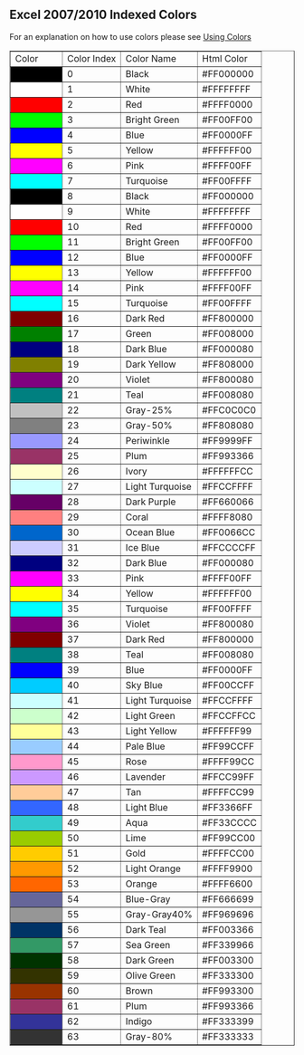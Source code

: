 ## Excel 2007/2010 Indexed Colors

For an explanation on how to use colors please see [Using Colors](Using-Colors)

<table border="1">

<tbody>

<tr>

<td>Color</td>

<td>Color Index</td>

<td>Color Name</td>

<td>Html Color</td>

</tr>

<tr>

<td width="75px" style="background-color:#000000"> </td>

<td>0</td>

<td>Black</td>

<td>#FF000000</td>

</tr>

<tr>

<td width="75px" style="background-color:#ffffff"> </td>

<td>1</td>

<td>White</td>

<td>#FFFFFFFF</td>

</tr>

<tr>

<td width="75px" style="background-color:#ff0000"> </td>

<td>2</td>

<td>Red</td>

<td>#FFFF0000</td>

</tr>

<tr>

<td width="75px" style="background-color:#00ff00"> </td>

<td>3</td>

<td>Bright Green</td>

<td>#FF00FF00</td>

</tr>

<tr>

<td width="75px" style="background-color:#0000ff"> </td>

<td>4</td>

<td>Blue</td>

<td>#FF0000FF</td>

</tr>

<tr>

<td width="75px" style="background-color:#ffff00"> </td>

<td>5</td>

<td>Yellow</td>

<td>#FFFFFF00</td>

</tr>

<tr>

<td width="75px" style="background-color:#ff00ff"> </td>

<td>6</td>

<td>Pink</td>

<td>#FFFF00FF</td>

</tr>

<tr>

<td width="75px" style="background-color:#00ffff"> </td>

<td>7</td>

<td>Turquoise</td>

<td>#FF00FFFF</td>

</tr>

<tr>

<td width="75px" style="background-color:#000000"> </td>

<td>8</td>

<td>Black</td>

<td>#FF000000</td>

</tr>

<tr>

<td width="75px" style="background-color:#ffffff"> </td>

<td>9</td>

<td>White</td>

<td>#FFFFFFFF</td>

</tr>

<tr>

<td width="75px" style="background-color:#ff0000"> </td>

<td>10</td>

<td>Red</td>

<td>#FFFF0000</td>

</tr>

<tr>

<td width="75px" style="background-color:#00ff00"> </td>

<td>11</td>

<td>Bright Green</td>

<td>#FF00FF00</td>

</tr>

<tr>

<td width="75px" style="background-color:#0000ff"> </td>

<td>12</td>

<td>Blue</td>

<td>#FF0000FF</td>

</tr>

<tr>

<td width="75px" style="background-color:#ffff00"> </td>

<td>13</td>

<td>Yellow</td>

<td>#FFFFFF00</td>

</tr>

<tr>

<td width="75px" style="background-color:#ff00ff"> </td>

<td>14</td>

<td>Pink</td>

<td>#FFFF00FF</td>

</tr>

<tr>

<td width="75px" style="background-color:#00ffff"> </td>

<td>15</td>

<td>Turquoise</td>

<td>#FF00FFFF</td>

</tr>

<tr>

<td width="75px" style="background-color:#800000"> </td>

<td>16</td>

<td>Dark Red</td>

<td>#FF800000</td>

</tr>

<tr>

<td width="75px" style="background-color:#008000"> </td>

<td>17</td>

<td>Green</td>

<td>#FF008000</td>

</tr>

<tr>

<td width="75px" style="background-color:#000080"> </td>

<td>18</td>

<td>Dark Blue</td>

<td>#FF000080</td>

</tr>

<tr>

<td width="75px" style="background-color:#808000"> </td>

<td>19</td>

<td>Dark Yellow</td>

<td>#FF808000</td>

</tr>

<tr>

<td width="75px" style="background-color:#800080"> </td>

<td>20</td>

<td>Violet</td>

<td>#FF800080</td>

</tr>

<tr>

<td width="75px" style="background-color:#008080"> </td>

<td>21</td>

<td>Teal</td>

<td>#FF008080</td>

</tr>

<tr>

<td width="75px" style="background-color:#c0c0c0"> </td>

<td>22</td>

<td>Gray-25%</td>

<td>#FFC0C0C0</td>

</tr>

<tr>

<td width="75px" style="background-color:#808080"> </td>

<td>23</td>

<td>Gray-50%</td>

<td>#FF808080</td>

</tr>

<tr>

<td width="75px" style="background-color:#9999ff"> </td>

<td>24</td>

<td>Periwinkle</td>

<td>#FF9999FF</td>

</tr>

<tr>

<td width="75px" style="background-color:#993366"> </td>

<td>25</td>

<td>Plum</td>

<td>#FF993366</td>

</tr>

<tr>

<td width="75px" style="background-color:#ffffcc"> </td>

<td>26</td>

<td>Ivory</td>

<td>#FFFFFFCC</td>

</tr>

<tr>

<td width="75px" style="background-color:#ccffff"> </td>

<td>27</td>

<td>Light Turquoise</td>

<td>#FFCCFFFF</td>

</tr>

<tr>

<td width="75px" style="background-color:#660066"> </td>

<td>28</td>

<td>Dark Purple</td>

<td>#FF660066</td>

</tr>

<tr>

<td width="75px" style="background-color:#ff8080"> </td>

<td>29</td>

<td>Coral</td>

<td>#FFFF8080</td>

</tr>

<tr>

<td width="75px" style="background-color:#0066cc"> </td>

<td>30</td>

<td>Ocean Blue</td>

<td>#FF0066CC</td>

</tr>

<tr>

<td width="75px" style="background-color:#ccccff"> </td>

<td>31</td>

<td>Ice Blue</td>

<td>#FFCCCCFF</td>

</tr>

<tr>

<td width="75px" style="background-color:#000080"> </td>

<td>32</td>

<td>Dark Blue</td>

<td>#FF000080</td>

</tr>

<tr>

<td width="75px" style="background-color:#ff00ff"> </td>

<td>33</td>

<td>Pink</td>

<td>#FFFF00FF</td>

</tr>

<tr>

<td width="75px" style="background-color:#ffff00"> </td>

<td>34</td>

<td>Yellow</td>

<td>#FFFFFF00</td>

</tr>

<tr>

<td width="75px" style="background-color:#00ffff"> </td>

<td>35</td>

<td>Turquoise</td>

<td>#FF00FFFF</td>

</tr>

<tr>

<td width="75px" style="background-color:#800080"> </td>

<td>36</td>

<td>Violet</td>

<td>#FF800080</td>

</tr>

<tr>

<td width="75px" style="background-color:#800000"> </td>

<td>37</td>

<td>Dark Red</td>

<td>#FF800000</td>

</tr>

<tr>

<td width="75px" style="background-color:#008080"> </td>

<td>38</td>

<td>Teal</td>

<td>#FF008080</td>

</tr>

<tr>

<td width="75px" style="background-color:#0000ff"> </td>

<td>39</td>

<td>Blue</td>

<td>#FF0000FF</td>

</tr>

<tr>

<td width="75px" style="background-color:#00ccff"> </td>

<td>40</td>

<td>Sky Blue</td>

<td>#FF00CCFF</td>

</tr>

<tr>

<td width="75px" style="background-color:#ccffff"> </td>

<td>41</td>

<td>Light Turquoise</td>

<td>#FFCCFFFF</td>

</tr>

<tr>

<td width="75px" style="background-color:#ccffcc"> </td>

<td>42</td>

<td>Light Green</td>

<td>#FFCCFFCC</td>

</tr>

<tr>

<td width="75px" style="background-color:#ffff99"> </td>

<td>43</td>

<td>Light Yellow</td>

<td>#FFFFFF99</td>

</tr>

<tr>

<td width="75px" style="background-color:#99ccff"> </td>

<td>44</td>

<td>Pale Blue</td>

<td>#FF99CCFF</td>

</tr>

<tr>

<td width="75px" style="background-color:#ff99cc"> </td>

<td>45</td>

<td>Rose</td>

<td>#FFFF99CC</td>

</tr>

<tr>

<td width="75px" style="background-color:#cc99ff"> </td>

<td>46</td>

<td>Lavender</td>

<td>#FFCC99FF</td>

</tr>

<tr>

<td width="75px" style="background-color:#ffcc99"> </td>

<td>47</td>

<td>Tan</td>

<td>#FFFFCC99</td>

</tr>

<tr>

<td width="75px" style="background-color:#3366ff"> </td>

<td>48</td>

<td>Light Blue</td>

<td>#FF3366FF</td>

</tr>

<tr>

<td width="75px" style="background-color:#33cccc"> </td>

<td>49</td>

<td>Aqua</td>

<td>#FF33CCCC</td>

</tr>

<tr>

<td width="75px" style="background-color:#99cc00"> </td>

<td>50</td>

<td>Lime</td>

<td>#FF99CC00</td>

</tr>

<tr>

<td width="75px" style="background-color:#ffcc00"> </td>

<td>51</td>

<td>Gold</td>

<td>#FFFFCC00</td>

</tr>

<tr>

<td width="75px" style="background-color:#ff9900"> </td>

<td>52</td>

<td>Light Orange</td>

<td>#FFFF9900</td>

</tr>

<tr>

<td width="75px" style="background-color:#ff6600"> </td>

<td>53</td>

<td>Orange</td>

<td>#FFFF6600</td>

</tr>

<tr>

<td width="75px" style="background-color:#666699"> </td>

<td>54</td>

<td>Blue-Gray</td>

<td>#FF666699</td>

</tr>

<tr>

<td width="75px" style="background-color:#969696"> </td>

<td>55</td>

<td>Gray-Gray40%</td>

<td>#FF969696</td>

</tr>

<tr>

<td width="75px" style="background-color:#003366"> </td>

<td>56</td>

<td>Dark Teal</td>

<td>#FF003366</td>

</tr>

<tr>

<td width="75px" style="background-color:#339966"> </td>

<td>57</td>

<td>Sea Green</td>

<td>#FF339966</td>

</tr>

<tr>

<td width="75px" style="background-color:#003300"> </td>

<td>58</td>

<td>Dark Green</td>

<td>#FF003300</td>

</tr>

<tr>

<td width="75px" style="background-color:#333300"> </td>

<td>59</td>

<td>Olive Green</td>

<td>#FF333300</td>

</tr>

<tr>

<td width="75px" style="background-color:#993300"> </td>

<td>60</td>

<td>Brown</td>

<td>#FF993300</td>

</tr>

<tr>

<td width="75px" style="background-color:#993366"> </td>

<td>61</td>

<td>Plum</td>

<td>#FF993366</td>

</tr>

<tr>

<td width="75px" style="background-color:#333399"> </td>

<td>62</td>

<td>Indigo</td>

<td>#FF333399</td>

</tr>

<tr>

<td width="75px" style="background-color:#333333"> </td>

<td>63</td>

<td>Gray-80%</td>

<td>#FF333333</td>

</tr>

</tbody>

</table>

